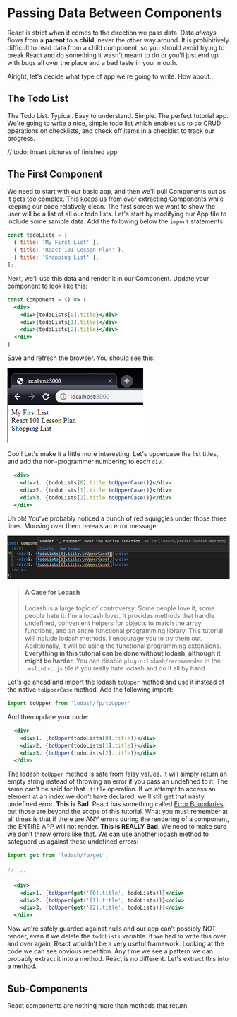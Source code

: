 # Passing Data Between Components

React is strict when it comes to the direction we pass data. Data _always_
flows from a **parent** to a **child**, never the other way around. It is
prohibitively difficult to read data from a child component, so you should
avoid trying to break React and do something it wasn't meant to do or you'll
just end up with bugs all over the place and a bad taste in your mouth.

Alright, let's decide what type of app we're going to write. How about...

## The Todo List

The Todo List. Typical. Easy to understand. Simple. The perfect tutorial app.
We're going to write a nice, simple todo list which enables us to do CRUD
operations on checklists, and check off items in a checklist to track our
progress.

// todo: insert pictures of finished app

## The First Component

We need to start with our basic app, and then we'll pull Components out as it
gets too complex. This keeps us from over extracting Components while keeping
our code relatively clean. The first screen we want to show the user will
be a list of all our todo lists. Let's start by modifying our App file to include
some sample data. Add the following below the `import` statements:

```jsx
const todoLists = [
  { title: 'My First List' },
  { title: 'React 101 Lesson Plan' },
  { title: 'Shopping List' },
];
```

Next, we'll use this data and render it in our Component. Update your
component to look like this:

```jsx
const Component = () => (
  <div>
    <div>{todoLists[0].title}</div>
    <div>{todoLists[1].title}</div>
    <div>{todoLists[2].title}</div>
  </div>
)
```

Save and refresh the browser. You should see this:

![Hardcoded list output](./images/03/output-hardcoded-list.png)

Cool! Let's make it a little more interesting. Let's uppercase the list
titles, and add the non-programmer numbering to each `div`.
 
```jsx
  <div>
    <div>1. {todoLists[0].title.toUpperCase()}</div>
    <div>2. {todoLists[1].title.toUpperCase()}</div>
    <div>3. {todoLists[2].title.toUpperCase()}</div>
  </div>
```

Uh oh! You've probably noticed a bunch of red squiggles under those three
lines. Mousing over them reveals an error message:

![eslint Lodash error message](./images/03/eslint-error-lodash-method.png)

> #### A Case for Lodash
> 
> Lodash is a large topic of controversy. Some people love it, some people hate
it. I'm a lodash lover. It provides methods that handle undefined, convenient
helpers for objects to match the array functions, and an entire functional
programming library. This tutorial will include lodash methods. I encourage
you to try them out. Additionally, it will be using the functional
programming extensions. **Everything in this tutorial can be done without
lodash, although it might be harder**. You can disable
`plugin:lodash/recommended` in the `.eslintrc.js` file if you really hate
lodash and do it all by hand.

Let's go ahead and import the lodash `toUpper` method and use it instead of
the native `toUpperCase` method. Add the following import:

```js
import toUpper from 'lodash/fp/toUpper'
```

And then update your code:

```jsx
  <div>
    <div>1. {toUpper(todoLists[0].title)}</div>
    <div>2. {toUpper(todoLists[1].title)}</div>
    <div>3. {toUpper(todoLists[2].title)}</div>
  </div>
```

The lodash `toUpper` method is safe from falsy values. It will simply return
an empty string instead of throwing an error if you pass an undefined to it.
The same can't be said for that `.title` operation. If we attempt to access
an element at an index we don't have declared, we'll still get that nasty
undefined error. **This is Bad**. React has something called [Error
Boundaries](https://reactjs.org/docs/error-boundaries.html), but those are
beyond the scope of this tutorial. What you must remember at all times is
that if there are ANY errors during the rendering of a component, the ENTIRE
APP will not render. **This is REALLY Bad**. We need to make sure we don't
throw errors like that. We can use another lodash method to safeguard us
against these undefined errors:

```jsx
import get from 'lodash/fp/get';

// ...

  <div>
    <div>1. {toUpper(get('[0].title', todoLists))}</div>
    <div>2. {toUpper(get('[1].title', todoLists))}</div>
    <div>3. {toUpper(get('[2].title', todoLists))}</div>
  </div>
```

Now we're safely guarded against nulls and our app can't possibly NOT render,
even if we delete the `todoLists` variable. If we had to write this over and
over again, React wouldn't be a very useful framework. Looking at the code we
can see obvious repetition. Any time we see a pattern we can probably extract
it into a method. React is no different. Let's extract this into a method.

## Sub-Components

React components are nothing more than methods that return 